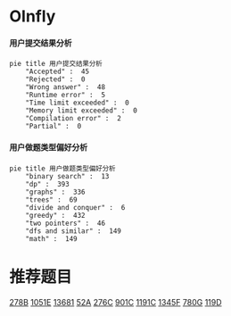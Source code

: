 # OInfly

<!-- tabs:start -->



#### **用户提交结果分析**

```mermaid
pie title 用户提交结果分析
    "Accepted" :  45
    "Rejected" :  0
    "Wrong answer" :  48
    "Runtime error" :  5
    "Time limit exceeded" :  0
    "Memory limit exceeded" :  0
    "Compilation error" :  2
    "Partial" :  0
```

#### **用户做题类型偏好分析**

```mermaid
pie title 用户做题类型偏好分析
    "binary search" :  13
    "dp" :  393
    "graphs" :  336
    "trees" :  69
    "divide and conquer" :  6
    "greedy" :  432
    "two pointers" :  46
    "dfs and similar" :  149
    "math" :  149
```



<!-- tabs:end -->
# 推荐题目
[278B](https://codeforces.com/contest/278/problem/B)
[1051E](https://codeforces.com/contest/1051/problem/E)
[13681](https://codeforces.com/contest/1368/problem/1)
[52A](https://codeforces.com/contest/52/problem/A)
[276C](https://codeforces.com/contest/276/problem/C)
[901C](https://codeforces.com/contest/901/problem/C)
[1191C](https://codeforces.com/contest/1191/problem/C)
[1345F](https://codeforces.com/contest/1345/problem/F)
[780G](https://codeforces.com/contest/780/problem/G)
[119D](https://codeforces.com/contest/119/problem/D)
